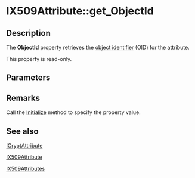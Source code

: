 # IX509Attribute::get_ObjectId

## Description

The **ObjectId** property retrieves the [object identifier](https://learn.microsoft.com/windows/desktop/SecGloss/o-gly) (OID) for the attribute.

This property is read-only.

## Parameters

## Remarks

Call the [Initialize](https://learn.microsoft.com/windows/desktop/api/certenroll/nf-certenroll-ix509attribute-initialize) method to specify the property value.

## See also

[ICryptAttribute](https://learn.microsoft.com/windows/desktop/api/certenroll/nn-certenroll-icryptattribute)

[IX509Attribute](https://learn.microsoft.com/windows/desktop/api/certenroll/nn-certenroll-ix509attribute)

[IX509Attributes](https://learn.microsoft.com/windows/desktop/api/certenroll/nn-certenroll-ix509attributes)
